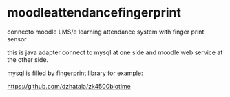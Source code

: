# moodleattendancefingerprint
connecto moodle LMS/e learning attendance system with finger print sensor

this is java adapter connect to mysql at one side and moodle web service at the other side. 

mysql is filled by fingerprint library  for example: 


https://github.com/dzhatala/zk4500biotime
